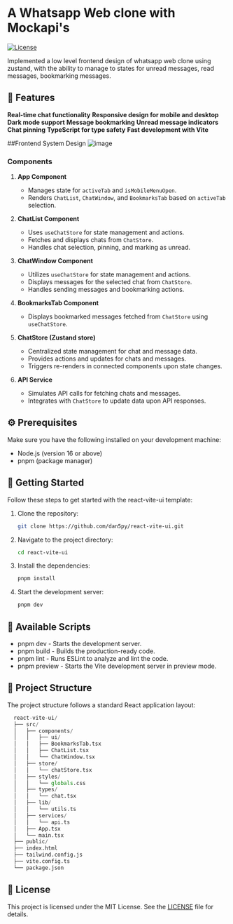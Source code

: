 # A Whatsapp Web clone with Mockapi's
[![License](https://img.shields.io/badge/license-MIT-blue.svg)](https://github.com/Dan5py/react-vite-ui/blob/main/LICENSE)

Implemented a low level frontend design of whatsapp web clone using zustand, with the ability to manage to states for unread messages, read messages, bookmarking messages. 
## 🎉 Features

**Real-time chat functionality**
**Responsive design for mobile and desktop**
**Dark mode support**
**Message bookmarking**
**Unread message indicators**
**Chat pinning**
**TypeScript for type safety**
**Fast development with Vite**

##Frontend System Design
![image](https://github.com/user-attachments/assets/fd546add-609e-4d71-a10a-38d309ded105)


### Components

1. **App Component**
   - Manages state for `activeTab` and `isMobileMenuOpen`.
   - Renders `ChatList`, `ChatWindow`, and `BookmarksTab` based on `activeTab` selection.

2. **ChatList Component**
   - Uses `useChatStore` for state management and actions.
   - Fetches and displays chats from `ChatStore`.
   - Handles chat selection, pinning, and marking as unread.

3. **ChatWindow Component**
   - Utilizes `useChatStore` for state management and actions.
   - Displays messages for the selected chat from `ChatStore`.
   - Handles sending messages and bookmarking actions.

4. **BookmarksTab Component**
   - Displays bookmarked messages fetched from `ChatStore` using `useChatStore`.

5. **ChatStore (Zustand store)**
   - Centralized state management for chat and message data.
   - Provides actions and updates for chats and messages.
   - Triggers re-renders in connected components upon state changes.

6. **API Service**
   - Simulates API calls for fetching chats and messages.
   - Integrates with `ChatStore` to update data upon API responses.

## ⚙️ Prerequisites

Make sure you have the following installed on your development machine:

- Node.js (version 16 or above)
- pnpm (package manager)

## 🚀 Getting Started

Follow these steps to get started with the react-vite-ui template:

1. Clone the repository:

   ```bash
   git clone https://github.com/dan5py/react-vite-ui.git
   ```

2. Navigate to the project directory:

   ```bash
   cd react-vite-ui
   ```

3. Install the dependencies:

   ```bash
   pnpm install
   ```

4. Start the development server:

   ```bash
   pnpm dev
   ```

## 📜 Available Scripts

- pnpm dev - Starts the development server.
- pnpm build - Builds the production-ready code.
- pnpm lint - Runs ESLint to analyze and lint the code.
- pnpm preview - Starts the Vite development server in preview mode.

## 📂 Project Structure

The project structure follows a standard React application layout:

```python
  react-vite-ui/
  ├── src/
  │   ├── components/
  │   │   ├── ui/
  │   │   ├── BookmarksTab.tsx
  │   │   ├── ChatList.tsx
  │   │   └── ChatWindow.tsx
  │   ├── store/
  │   │   └── chatStore.tsx
  │   ├── styles/
  │   │   └── globals.css
  │   ├── types/
  │   │   └── chat.tsx
  │   ├── lib/
  │   │   └── utils.ts
  │   ├── services/
  │   │   └── api.ts
  │   ├── App.tsx
  │   └── main.tsx
  ├── public/
  ├── index.html
  ├── tailwind.config.js
  ├── vite.config.ts
  └── package.json
```

## 📄 License

This project is licensed under the MIT License. See the [LICENSE](https://choosealicense.com/licenses/mit/) file for details.
